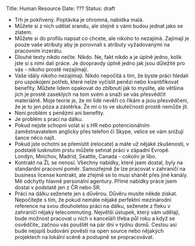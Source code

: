 Title: Human Resource
Date: ???
Status: draft

- Trh je pokřivený. Poptávka je ohromná, nabídka malá.
- Můžete si z nich udělat srandu, ale stejně s vámi budou jednat jako se zlatem.
- Můžete si do profilu napsat co chcete, ale nikoho to nezajímá. Zajímají je pouze vaše atributy aby je porovnali s atributy vyžadovanými na pracovním inzerátu.
- Dlouhé texty nikdo nečte. Nikdo. Ne, fakt nikdo a je úplně jedno, kolik jste si s nimi dali práce. Je doopravdy úplně jedno jak jsou důležité pro vás - nikoho prostě nezajímají.
- Vaše idály nikoho nezajímají. Nikdo nepočítá s tím, že byste práci hledali pro uspokojení potřeb, které nelze vyčíslit penězi nebo kvantifikovat benefity. Můžete lidem opakovat do zblbnutí jak to myslíte, ale většina jich je prostě zaseklých na tom svém a snaží se vás přesvědčit materiálně. Moje teorie je, že mi lidé nevěří co říkám a jsou přesvědčeni, že je to jen póza a zástěrka. Že mi o to ve skutečnosti prostě nemůže jít.
- Není problém s penězmi ani benefity.
- Je problém s prací na dálku.
- Pokud nejste schopni volat si s HR nebo potencionálním zaměstnavatelem anglicky přes telefon či Skype, velice se vám snižují šance něco najít.
- Pokud jste ochotni se přemístit (relocate) a máte už nějaké zkušenosti, v podstatě lusknutím prstu můžete sehnat práci v západní Evropě. Londýn, Mnichov, Madrid, Seattle, Canada - cokoliv je libo.
- Kontrakt na ŽL se nenosí. Všechny nabídky, které jsem dostal, byly na standardní pracovní poměr. Samozřejmě že lze pracovat v zahraničí na business license kontrakt, ale zřejmě se to musí shánět přes jiné kanály. Mě odchytly hlavně personální agentury. Přímé nabídky práce jsem dostal v podstatě jen z ČR nebo SR.
- Práci na dálku seženete jen s důvěrou. Důvěru musíte někde získat. Nepočítejte s tím, že pokud nemáte nějaké perfektní mezinárodní reference na svou dlouholetou práci na dálku, seženete z fleku v zahraničí nějaký telecommuting. Největší ústupek, který vám udělají, bude možnost pracovat u nich v kanceláři třeba půl roku a když se osvědčíte, začnou vás pouštět na pár dní v týdnu domů. Cestou asi bude nejspíš budování pověsti na open source nebo nějakých projektech na lokální scéně a postupně se propracovávat.
